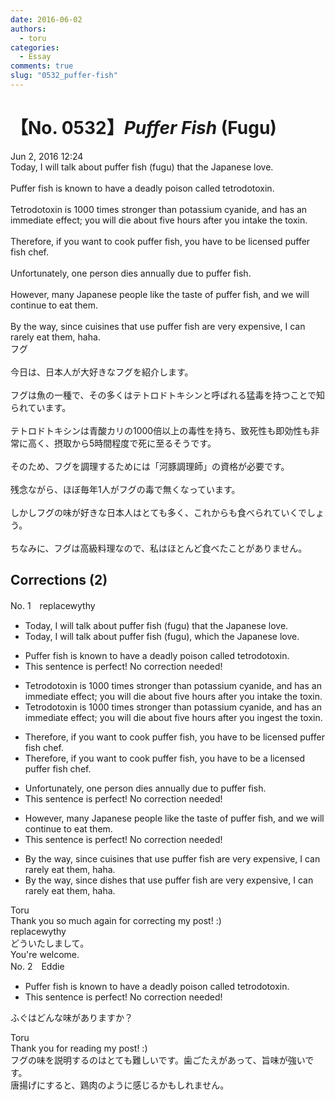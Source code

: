```yaml
---
date: 2016-06-02
authors:
  - toru
categories:
  - Essay
comments: true
slug: "0532_puffer-fish"
---
```


# 【No. 0532】<strong><em>Puffer Fish</strong></em> (Fugu)
<div class="date">Jun 2, 2016 12:24</div>
<div id="post"><div id="body_show_ori">
Today, I will talk about puffer fish (fugu) that the Japanese love.<br/><br/>Puffer fish is known to have a deadly poison called tetrodotoxin.<br/><br/>Tetrodotoxin is 1000 times stronger than potassium cyanide, and has an immediate effect; you will die about five hours after you intake the toxin.<br/><br/>Therefore, if you want to cook puffer fish, you have to be licensed puffer fish chef.<br/><br/>Unfortunately, one person dies annually due to puffer fish.<br/><br/>However, many Japanese people like the taste of puffer fish, and we will continue to eat them.<br/><br/>By the way, since cuisines that use puffer fish are very expensive, I can rarely eat them, haha.
</div></div>

<!-- more -->

<div id="post_ja"><div id="body_show_mo">
フグ<br/><br/>今日は、日本人が大好きなフグを紹介します。<br/><br/>フグは魚の一種で、その多くはテトロドトキシンと呼ばれる猛毒を持つことで知られています。<br/><br/>テトロドトキシンは青酸カリの1000倍以上の毒性を持ち、致死性も即効性も非常に高く、摂取から5時間程度で死に至るそうです。<br/><br/>そのため、フグを調理するためには「河豚調理師」の資格が必要です。<br/><br/>残念ながら、ほぼ毎年1人がフグの毒で無くなっています。<br/><br/>しかしフグの味が好きな日本人はとても多く、これからも食べられていくでしょう。<br/><br/>ちなみに、フグは高級料理なので、私はほとんど食べたことがありません。
</div></div>

## Corrections (2)
<div id="block"><div class="first_name"> No. 1　<span class="just_name">replacewythy</span></div><div id="block2">
<ul class="correction_field">
<li class="incorrect">Today, I will talk about puffer fish (fugu) that the Japanese love.</li>
<li class="corrected correct">
Today, I will talk about puffer fish (fugu)<span class="f_blue">, which</span> the Japanese love.
</li>
</ul>
<ul class="correction_field">
<li class="incorrect">Puffer fish is known to have a deadly poison called tetrodotoxin.</li>
<li class="corrected perfect">This sentence is perfect! No correction needed!</li>
</ul>
<ul class="correction_field">
<li class="incorrect">Tetrodotoxin is 1000 times stronger than potassium cyanide, and has an immediate effect; you will die about five hours after you intake the toxin.</li>
<li class="corrected correct">
Tetrodotoxin is 1000 times stronger than potassium cyanide, and has an immediate effect; you will die about five hours after you <span class="f_blue">ingest</span> the toxin.
</li>
</ul>
<ul class="correction_field">
<li class="incorrect">Therefore, if you want to cook puffer fish, you have to be licensed puffer fish chef.</li>
<li class="corrected correct">
Therefore, if you want to cook puffer fish, you have to be <span class="f_blue">a</span> licensed puffer fish chef.
</li>
</ul>
<ul class="correction_field">
<li class="incorrect">Unfortunately, one person dies annually due to puffer fish.</li>
<li class="corrected perfect">This sentence is perfect! No correction needed!</li>
</ul>
<ul class="correction_field">
<li class="incorrect">However, many Japanese people like the taste of puffer fish, and we will continue to eat them.</li>
<li class="corrected perfect">This sentence is perfect! No correction needed!</li>
</ul>
<ul class="correction_field">
<li class="incorrect">By the way, since cuisines that use puffer fish are very expensive, I can rarely eat them, haha.</li>
<li class="corrected correct">
By the way, since <span class="f_blue">dishes</span> that use puffer fish are very expensive, I can rarely eat them, haha.
</li>
</ul>
</div><div class="name"><span class="just_name">Toru</span><br>
Thank you so much again for correcting my post! :)
</div>
<div class="name"><span class="just_name">replacewythy</span><br>
どういたしまして。<br/>You're welcome.
</div>
</div>
<div id="block"><div class="first_name"> No. 2　<span class="just_name">Eddie</span></div><div id="block2">
<ul class="correction_field">
<li class="incorrect">Puffer fish is known to have a deadly poison called tetrodotoxin.</li>
<li class="corrected perfect">This sentence is perfect! No correction needed!</li>
</ul>
<p class="comment_small">
 ふぐはどんな味がありますか？
</p>

</div><div class="name"><span class="just_name">Toru</span><br>
Thank you for reading my post! :)<br/>フグの味を説明するのはとても難しいです。歯ごたえがあって、旨味が強いです。<br/>唐揚げにすると、鶏肉のように感じるかもしれません。
</div>
</div>

